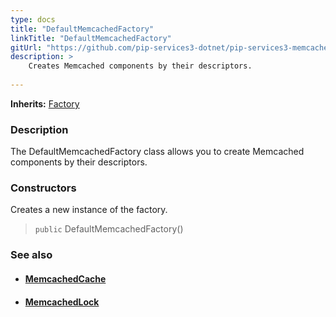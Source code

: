 ```yaml
---
type: docs
title: "DefaultMemcachedFactory"
linkTitle: "DefaultMemcachedFactory"
gitUrl: "https://github.com/pip-services3-dotnet/pip-services3-memcached-dotnet"
description: > 
    Creates Memcached components by their descriptors.
    
---
```


**Inherits:** [Factory](../../../components/build/factory)

### Description

The DefaultMemcachedFactory class allows you to create Memcached components by their descriptors.

### Constructors

Creates a new instance of the factory.

> `public` DefaultMemcachedFactory()


### See also
- #### [MemcachedCache](../../cache/memcached_cache)
- #### [MemcachedLock](../../lock/memcached_lock)

